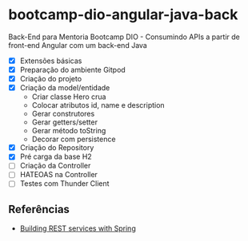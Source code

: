 # bootcamp-dio-angular-java-back

Back-End para Mentoria Bootcamp DIO - Consumindo APIs a partir de front-end Angular com um back-end Java

- [x] Extensões básicas
- [x] Preparação do ambiente Gitpod
- [x] Criação do projeto
- [x] Criação da model/entidade
  - Criar classe Hero crua
  - Colocar atributos id, name e description
  - Gerar construtores
  - Gerar getters/setter
  - Gerar método toString
  - Decorar com persistence
- [x] Criação do Repository
- [x] Pré carga da base H2
- [ ] Criação da Controller
- [ ] HATEOAS na Controller
- [ ] Testes com Thunder Client

## Referências

- [Building REST services with Spring](https://spring.io/guides/tutorials/rest/)

